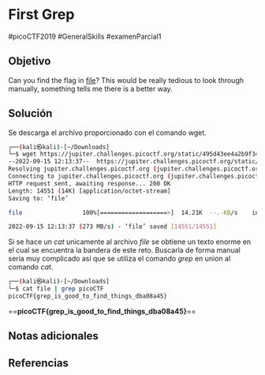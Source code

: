 # First Grep
#picoCTF2019 #GeneralSkills #examenParcial1
## Objetivo
Can you find the flag in [file](https://jupiter.challenges.picoctf.org/static/495d43ee4a2b9f345a4307d053b4d88d/file)? This would be really tedious to look through manually, something tells me there is a better way.
## Solución
Se descarga el archivo proporcionado con el comando wget.
```bash
┌──(kali㉿kali)-[~/Downloads]
└─$ wget https://jupiter.challenges.picoctf.org/static/495d43ee4a2b9f345a4307d053b4d88d/file
--2022-09-15 12:13:37--  https://jupiter.challenges.picoctf.org/static/495d43ee4a2b9f345a4307d053b4d88d/file
Resolving jupiter.challenges.picoctf.org (jupiter.challenges.picoctf.org)... 3.131.60.8
Connecting to jupiter.challenges.picoctf.org (jupiter.challenges.picoctf.org)|3.131.60.8|:443... connected.
HTTP request sent, awaiting response... 200 OK
Length: 14551 (14K) [application/octet-stream]
Saving to: ‘file’

file                 100%[===================>]  14.21K  --.-KB/s    in 0s      

2022-09-15 12:13:37 (273 MB/s) - ‘file’ saved [14551/14551]
```
Si se hace un _cat_ unicamente al archivo _file_ se obtiene un texto enorme en el cual se encuentra la bandera de este reto. Buscarla de forma manual sería muy complicado así que se utiliza el comando _grep_ en union al comando _cat_.
```bash
┌──(kali㉿kali)-[~/Downloads]
└─$ cat file | grep picoCTF
picoCTF{grep_is_good_to_find_things_dba08a45}
```
==**picoCTF{grep_is_good_to_find_things_dba08a45}**==
## Notas adicionales

## Referencias

